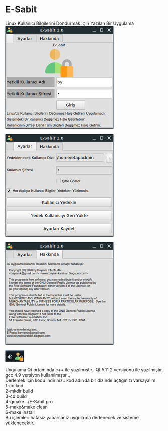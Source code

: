 # E-Sabit
Linux Kullanıcı Bilgilerini Dondurmak için Yazılan Bir Uygulama
<br/>
![E-Sabit](https://github.com/bayramkarahan/E-Sabit/blob/main/e-sabit1.png)
<br/>

![E-Sabit](https://github.com/bayramkarahan/E-Sabit/blob/main/e-sabit2.png)
<br/>

![E-Sabit](https://github.com/bayramkarahan/E-Sabit/blob/main/e-sabit3.png)
<br/>

![E-Sabit](https://github.com/bayramkarahan/E-Sabit/blob/main/esabit4.png)

Uygulama Qt ortamında c++ ile yazılmıştır..
Qt 5.11.2 versiyonu ile yazılmıştır.
<br/>
gcc 4.9 versiyon kullanılmıştır..,
<br/>
Derlemek için kodu indiriniz.. kod adında bir dizinde açtığınızı varsayalım
<br/>
1-cd kod
<br/>
2-mkdir build
<br/>
3-cd build
<br/>
4-qmake ../E-Sabit.pro
<br/>
5-make&make clean
<br/>
6-make install
<br/>
Bu işlemleri hatasız yaparsanız uygulama derlenecek ve sisteme yüklenecektir..
<br/>
